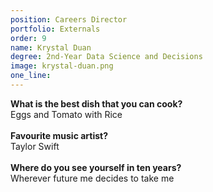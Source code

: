 ```yaml
---
position: Careers Director
portfolio: Externals
order: 9
name: Krystal Duan
degree: 2nd-Year Data Science and Decisions
image: krystal-duan.png
one_line:
---
```

**What is the best dish that you can cook?**
<br>
Eggs and Tomato with Rice
<br><br>
**Favourite music artist?**
<br>
Taylor Swift
<br><br>
**Where do you see yourself in ten years?**
<br>
Wherever future me decides to take me 